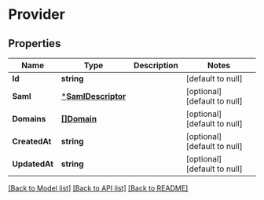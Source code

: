 # Provider

## Properties
Name | Type | Description | Notes
------------ | ------------- | ------------- | -------------
**Id** | **string** |  | [default to null]
**Saml** | [***SamlDescriptor**](SamlDescriptor.md) |  | [optional] [default to null]
**Domains** | [**[]Domain**](Domain.md) |  | [optional] [default to null]
**CreatedAt** | **string** |  | [optional] [default to null]
**UpdatedAt** | **string** |  | [optional] [default to null]

[[Back to Model list]](../README.md#documentation-for-models) [[Back to API list]](../README.md#documentation-for-api-endpoints) [[Back to README]](../README.md)

